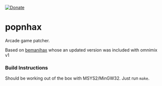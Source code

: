 [![Donate](https://img.shields.io/badge/Donate-PayPal-green.svg)](https://www.paypal.com/donate?hosted_button_id=WT735CX4UMZ9U)

# popnhax

Arcade game patcher.

Based on [bemanihax](https://github.com/windyfairy/bemanihax) whose an updated version was included with omnimix v1

### Build Instructions

Should be working out of the box with MSYS2/MinGW32. Just run `make`.
